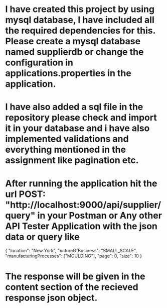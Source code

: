 # I have created this project by using mysql database, I have included all the required dependencies for this. Please create a mysql database named supplierdb or change the configuration in applications.properties in the application.

# I have also added a sql file in the repository please check and import it in your database and i have also implemented validations and everything mentioned in the assignment like pagination etc.

# After running the application hit the url POST: "http://localhost:9000/api/supplier/query" in your Postman or Any other API Tester Application with the json data or query like 

{
    "location": "New York",
    "natureOfBusiness": "SMALL_SCALE",
    "manufacturingProcesses": ["MOULDING"],
    "page": 0,
    "size": 10
}

# The response will be given in the content section of the recieved response json object.
